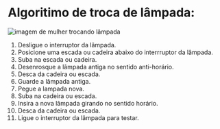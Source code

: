 <h1> Algoritimo de troca de lâmpada: </h1>

![imagem de mulher trocando lâmpada](https://cdn.acritica.net/upload/dn_noticia/2015/09/lampada.jpg)

<ol>
<li> Desligue o interruptor da lâmpada.
<li> Posicione uma escada ou cadeira abaixo do interrruptor da lâmpada.
<li> Suba na escada ou cadeira.
<li> Desenrosque a lâmpada antiga no sentido anti-horário.
<li> Desca da cadeira ou escada.
<li> Guarde a lâmpada antiga.
<li> Pegue a lampada nova.
<li> Suba na cadeira ou escada.
<li> Insira a nova lâmpada girando no sentido horário.
<li> Desca da cadeira ou escada.
<li> Ligue o interruptor da lâmpada para testar.
</ul>